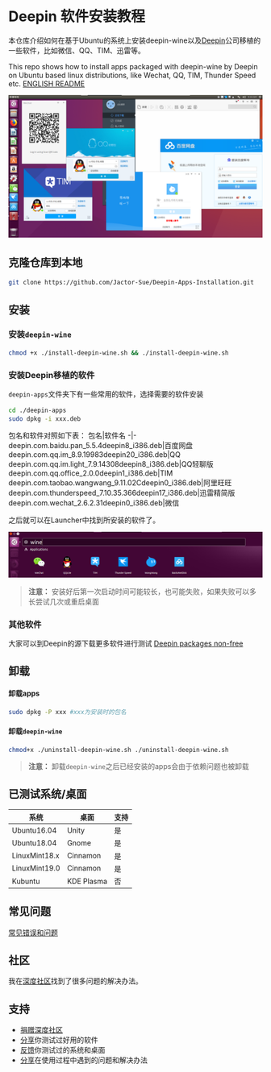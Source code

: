 # Deepin 软件安装教程
本仓库介绍如何在基于Ubuntu的系统上安装deepin-wine以及[Deepin](https://zh.wikipedia.org/wiki/%E6%B7%B1%E5%BA%A6%E6%93%8D%E4%BD%9C%E7%B3%BB%E7%BB%9F)公司移植的一些软件，比如微信、QQ、TIM、迅雷等。

This repo shows how to install apps packaged with deepin-wine by Deepin on Ubuntu based linux distributions, like Wechat, QQ, TIM, Thunder Speed etc. [ENGLISH README](./docs/README-en.md)

![screenshot-desktop](./docs/images/screenshot-desktop.png)

## 克隆仓库到本地
```sh
git clone https://github.com/Jactor-Sue/Deepin-Apps-Installation.git
```
## 安装
### 安装`deepin-wine`
```sh
chmod +x ./install-deepin-wine.sh && ./install-deepin-wine.sh
```
### 安装Deepin移植的软件
`deepin-apps`文件夹下有一些常用的软件，选择需要的软件安装
```sh
cd ./deepin-apps
sudo dpkg -i xxx.deb
```

包名和软件对照如下表：
包名|软件名
-|-
deepin.com.baidu.pan_5.5.4deepin8_i386.deb|百度网盘
deepin.com.qq.im_8.9.19983deepin20_i386.deb|QQ
deepin.com.qq.im.light_7.9.14308deepin8_i386.deb|QQ轻聊版
deepin.com.qq.office_2.0.0deepin1_i386.deb|TIM
deepin.com.taobao.wangwang_9.11.02Cdeepin0_i386.deb|阿里旺旺
deepin.com.thunderspeed_7.10.35.366deepin17_i386.deb|迅雷精简版
deepin.com.wechat_2.6.2.31deepin0_i386.deb|微信

之后就可以在Launcher中找到所安装的软件了。

![screenshot-launcher](./docs/images/screenshot-launcher.png)

>**注意：** 安装好后第一次启动时间可能较长，也可能失败，如果失败可以多长尝试几次或重启桌面
### 其他软件
大家可以到Deepin的源下载更多软件进行测试 [Deepin packages non-free](http://packages.deepin.com/deepin/pool/non-free/)


## 卸载
#### 卸载apps
```sh
sudo dpkg -P xxx #xxx为安装时的包名
```
#### 卸载`deepin-wine`
```sh
chmod+x ./uninstall-deepin-wine.sh ./uninstall-deepin-wine.sh
```
>**注意：** 卸载`deepin-wine`之后已经安装的apps会由于依赖问题也被卸载

## 已测试系统/桌面
系统|桌面|支持
-|-|-
Ubuntu16.04|Unity|是
Ubuntu18.04|Gnome|是
LinuxMint18.x|Cinnamon|是
LinuxMint19.0|Cinnamon|是
Kubuntu|KDE Plasma|否

## 常见问题
[常见错误和问题](/docs/FAQs.md)

## 社区
我在[深度社区](https://bbs.deepin.org/forum.php)找到了很多问题的解决办法。

## 支持
- [捐赠深度社区](https://bbs.deepin.org/forum.php?mod=viewthread&tid=40784&extra=page%3D1)
- [分享](https://github.com/Jactor-Sue/Deepin-Apps-Installation/issues)你测试过好用的软件
- [反馈](https://github.com/Jactor-Sue/Deepin-Apps-Installation/issues)你测试过的系统和桌面
- [分享](https://github.com/Jactor-Sue/Deepin-Apps-Installation/issues)在使用过程中遇到的问题和解决办法
